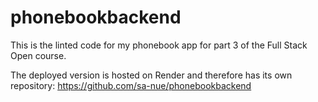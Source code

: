 # phonebookbackend

This is the linted code for my phonebook app for part 3 of the Full Stack Open course.

The deployed version is hosted on Render and therefore has its own repository: https://github.com/sa-nue/phonebookbackend
